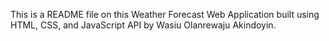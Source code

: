 This is a README file on this Weather Forecast Web Application built using HTML, CSS, and JavaScript API by Wasiu Olanrewaju Akindoyin. 